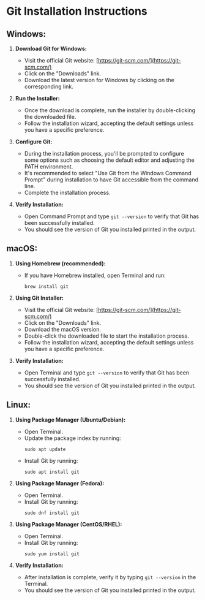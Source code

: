 # Git Installation Instructions

## Windows:

1. **Download Git for Windows:**
   - Visit the official Git website: [https://git-scm.com/](https://git-scm.com/)
   - Click on the "Downloads" link.
   - Download the latest version for Windows by clicking on the corresponding link.
  
2. **Run the Installer:**
   - Once the download is complete, run the installer by double-clicking the downloaded file.
   - Follow the installation wizard, accepting the default settings unless you have a specific preference.

3. **Configure Git:**
   - During the installation process, you'll be prompted to configure some options such as choosing the default editor and adjusting the PATH environment.
   - It's recommended to select "Use Git from the Windows Command Prompt" during installation to have Git accessible from the command line.
   - Complete the installation process.

4. **Verify Installation:**
   - Open Command Prompt and type `git --version` to verify that Git has been successfully installed.
   - You should see the version of Git you installed printed in the output.

## macOS:

1. **Using Homebrew (recommended):**
   - If you have Homebrew installed, open Terminal and run:
     ```
     brew install git
     ```

2. **Using Git Installer:**
   - Visit the official Git website: [https://git-scm.com/](https://git-scm.com/)
   - Click on the "Downloads" link.
   - Download the macOS version.
   - Double-click the downloaded file to start the installation process.
   - Follow the installation wizard, accepting the default settings unless you have a specific preference.

3. **Verify Installation:**
   - Open Terminal and type `git --version` to verify that Git has been successfully installed.
   - You should see the version of Git you installed printed in the output.

## Linux:

1. **Using Package Manager (Ubuntu/Debian):**
   - Open Terminal.
   - Update the package index by running:
     ```
     sudo apt update
     ```
   - Install Git by running:
     ```
     sudo apt install git
     ```

2. **Using Package Manager (Fedora):**
   - Open Terminal.
   - Install Git by running:
     ```
     sudo dnf install git
     ```

3. **Using Package Manager (CentOS/RHEL):**
   - Open Terminal.
   - Install Git by running:
     ```
     sudo yum install git
     ```

4. **Verify Installation:**
   - After installation is complete, verify it by typing `git --version` in the Terminal.
   - You should see the version of Git you installed printed in the output.
